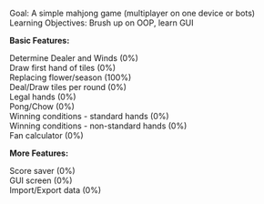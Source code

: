 Goal: A simple mahjong game (multiplayer on one device or bots)<br />
Learning Objectives: Brush up on OOP, learn GUI 

**Basic Features:**

  Determine Dealer and Winds (0%)<br />
  Draw first hand of tiles (0%)<br />
  Replacing flower/season (100%)<br />
  Deal/Draw tiles per round (0%)<br />
  Legal hands (0%)<br />
  Pong/Chow (0%)<br />
  Winning conditions - standard hands (0%)<br />
  Winning conditions - non-standard hands (0%)<br />
  Fan calculator (0%)

**More Features:**

  Score saver (0%)<br />
  GUI screen (0%)<br />
  Import/Export data (0%)
